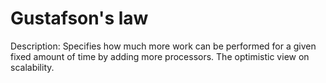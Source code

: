 # Gustafson's law

Description: Specifies how much more work can be performed for a given fixed amount of time by adding more processors. The optimistic view on scalability.